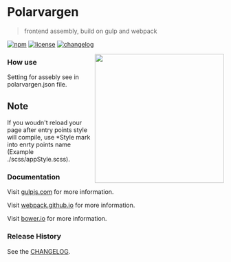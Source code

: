# Polarvargen

> frontend assembly, build on gulp and webpack

[![npm][npm-image]][npm-url]
[![license][license-image]][license-url]
[![changelog][changelog-image]][changelog-url]

<img align="right" height="300" src="http://jway.pro/static/polarvargen.svg">

### How use

Setting for assebly see in polarvargen.json file.

## Note

If you woudn't reload your page after entry points style will compile, use *Style mark into enrty points name (Example ./scss/appStyle.scss).

### Documentation

Visit [gulpjs.com](http://gulpjs.com/) for more information.

Visit [webpack.github.io](http://webpack.github.io/) for more information.

Visit [bower.io](https://bower.io/) for more information.


### Release History
See the [CHANGELOG](CHANGELOG.md).

[changelog-image]: https://img.shields.io/badge/changelog-md-blue.svg?style=flat-square
[changelog-url]: CHANGELOG.md
[license-image]: https://img.shields.io/npm/l/polarvargen.svg?style=flat-square
[license-url]: LICENSE.md
[npm-image]: https://img.shields.io/npm/v/polarvargen.svg?style=flat-square
[npm-url]: https://www.npmjs.com/package/polarvargen
